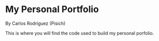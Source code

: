 # My Personal Portfolio
By Carlos Rodríguez (Pisich)

This is where you will find the code used to build my personal porfolio.
